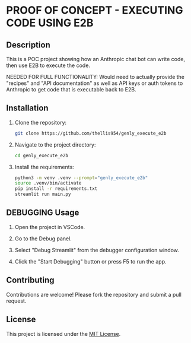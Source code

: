 # PROOF OF CONCEPT - EXECUTING CODE USING E2B

## Description

This is a POC project showing how an Anthropic chat bot can write code, then use E2B to execute the code.  

NEEDED FOR FULL FUNCTIONALITY: Would need to actually provide the "recipes" and "API documentation" as well as API keys or auth tokens to Anthropic to get code that is executable back to E2B.

## Installation

1. Clone the repository:

    ```bash
    git clone https://github.com/thellis954/genly_execute_e2b
    ```

2. Navigate to the project directory:

    ```bash
    cd genly_execute_e2b
    ```

3. Install the requirements:

    ```bash
    python3 -m venv .venv --prompt="genly_execute_e2b"
    source .venv/bin/activate
    pip install -r requirements.txt
    streamlit run main.py
    ```

## DEBUGGING Usage

1. Open the project in VSCode.

2. Go to the Debug panel.

3. Select "Debug Streamlit" from the debugger configuration window.

4. Click the "Start Debugging" button or press F5 to run the app.

## Contributing

Contributions are welcome! Please fork the repository and submit a pull request.

## License

This project is licensed under the [MIT License](LICENSE).